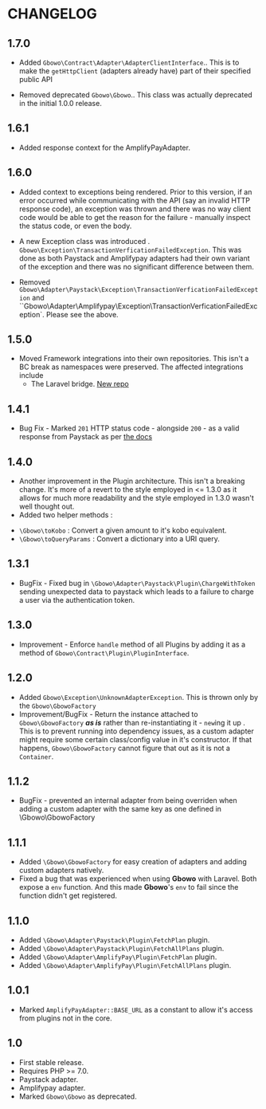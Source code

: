 # CHANGELOG

## 1.7.0

* Added `Gbowo\Contract\Adapter\AdapterClientInterface`.. This is to make the `getHttpClient` (adapters already have) part of their specified public API

* Removed deprecated `Gbowo\Gbowo`.. This class was actually deprecated in the initial 1.0.0 release.

## 1.6.1

* Added response context for the AmplifyPayAdapter.

## 1.6.0

* Added context to exceptions being rendered. Prior to this version, if an error occurred while communicating with the API (say an invalid HTTP response code), an exception was thrown and there was no way client code would be able to get the reason for the failure - manually inspect the status code, or even the body.

* A new Exception class was introduced . `Gbowo\Exception\TransactionVerficationFailedException`. This was done as both Paystack and Amplifypay adapters had their own variant of the exception and there was no significant difference between them.

* Removed `Gbowo\Adapter\Paystack\Exception\TransactionVerficationFailedException` and ``Gbowo\Adapter\Amplifypay\Exception\TransactionVerficationFailedException`. Please see the above.


## 1.5.0

* Moved Framework integrations into their own repositories. This isn't a BC break as namespaces were preserved. The affected integrations include
  * The Laravel bridge. [New repo](https://github.com/adelowo/laravel-gbowo)

## 1.4.1
* Bug Fix - Marked `201` HTTP status code - alongside `200` - as a valid response from Paystack as per [the docs](https://developers.paystack.co/v1.0/docs/errors)

## 1.4.0
* Another improvement in the Plugin architecture. This isn't a breaking change. It's more of a revert to the style employed in <= 1.3.0 as it allows for much more readability and the style employed in 1.3.0 wasn't well thought out.
* Added two helper methods :

- `\Gbowo\toKobo` : Convert a given amount to it's kobo equivalent.
- `\Gbowo\toQueryParams` : Convert a dictionary into a URI query.

## 1.3.1
* BugFix - Fixed bug in `\Gbowo\Adapter\Paystack\Plugin\ChargeWithToken` sending unexpected data to paystack which leads to a failure to charge a user via the authentication token.

## 1.3.0
* Improvement - Enforce `handle` method of all Plugins by adding it as a method of `Gbowo\Contract\Plugin\PluginInterface`.

## 1.2.0
* Added `Gbowo\Exception\UnknownAdapterException`. This is thrown only by the `Gbowo\GbowoFactory`
* Improvement/BugFix - Return the instance attached to `Gbowo\GbowoFactory` ___as is___ rather than re-instantiating it - `new`ing it up .
This is to prevent running into dependency issues, as a custom adapter might require some certain class/config value in it's constructor. If that happens, `Gbowo\GbowoFactory` cannot figure that out as it is not a `Container`.

## 1.1.2
* BugFix - prevented an internal adapter from being overriden when adding a custom adapter with the same key as one defined in \Gbowo\GbowoFactory

## 1.1.1

* Added `\Gbowo\GbowoFactory` for easy creation of adapters and adding custom adapters natively.
* Fixed a bug that was experienced when using __Gbowo__ with Laravel.
  Both expose a `env` function. And this made __Gbowo__'s `env` to fail since the function didn't get registered.


## 1.1.0

* Added `\Gbowo\Adapter\Paystack\Plugin\FetchPlan` plugin.
* Added `\Gbowo\Adapter\Paystack\Plugin\FetchAllPlans` plugin.
* Added `\Gbowo\Adapter\AmplifyPay\Plugin\FetchPlan` plugin.
* Added `\Gbowo\Adapter\AmplifyPay\Plugin\FetchAllPlans` plugin.


## 1.0.1

* Marked `AmplifyPayAdapter::BASE_URL` as a constant to allow it's access from plugins not in the core.

## 1.0

* First stable release.
* Requires PHP >= 7.0.
* Paystack adapter.
* Amplifypay adapter.
* Marked `Gbowo\Gbowo` as deprecated.
